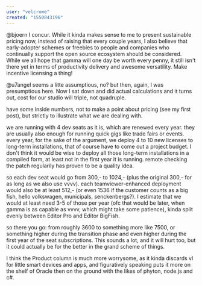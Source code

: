 ```yaml
---
user: "velcrome"
created: "1550843196"
---
```


@bjoern
I concur. While it kinda makes sense to me to present sustainable pricing now, instead of raising that every couple years, I also believe that early-adopter schemes or freebies to people and companies who continually support the open source ecosystem should be considered.
While we all hope that gamma will one day be worth every penny, it still isn't there yet in terms of productivity delivery and awesome versatility. Make incentive licensing a thing!

@u7angel
seems a litte assumptious, no?
but then, again, I was presumptious here. Now I sat down and did actual calculations and it turns out, cost for our studio will triple, not quadruple.

have some inside numbers, not to make a point about pricing (see my first post), but strictly to illustrate what we are dealing with.

we are running with 4 dev seats as it is, which are renewed every year. they are usually also enough for running quick gigs like trade fairs or events. every year, for the sake of the argument, we deploy 4 to 10 new licenses to long-term installations, that of course have to come out a project budget. I don't think it would be wise to deploy all those long-term installations in a compiled form, at least not in the first year it is running. remote checking the patch regularily has proven to be a quality idea.

so each dev seat would go from 300,- to 1024,- (plus the original 300,- for as long as we also use vvvv).
each teamviewer-enhanced deployment would also be at least 512,- (or even 1536 if the customer counts as a big fish, hello volkswagen, municipals, senckenbergs?). I estimate that we would at least need 3-5 of those per year (ofc that would be later, when gamma is as capable as vvvv, which might take some patience), kinda split evenly between Editor Pro and Editor BigFish.

so there you go: from roughly 3600 to something more like 7500, or something higher during the transition phase and even higher during the first year of the seat subscriptions. This sounds a lot, and it will hurt too, but it could actually be for the better in the grand scheme of things.

I think the Product column is much more worrysome, as it kinda discards vl for little smart devices and apps, and figuratively speaking puts it more on the shelf of Oracle then on the ground with the likes of phyton, node.js and c#.

